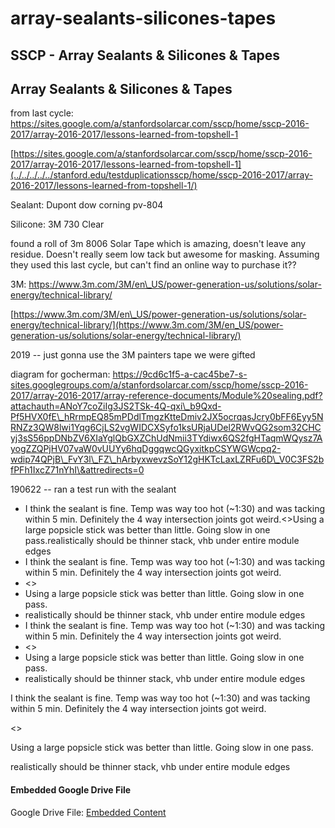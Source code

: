 # array-sealants-silicones-tapes

## SSCP - Array Sealants & Silicones & Tapes

## Array Sealants & Silicones & Tapes

from last cycle: https://sites.google.com/a/stanfordsolarcar.com/sscp/home/sscp-2016-2017/array-2016-2017/lessons-learned-from-topshell-1

[https://sites.google.com/a/stanfordsolarcar.com/sscp/home/sscp-2016-2017/array-2016-2017/lessons-learned-from-topshell-1](../../../../../stanford.edu/testduplicationsscp/home/sscp-2016-2017/array-2016-2017/lessons-learned-from-topshell-1/)

Sealant: Dupont dow corning pv-804

Silicone: 3M 730 Clear

found a roll of 3m 8006 Solar Tape which is amazing, doesn't leave any residue. Doesn't really seem low tack but awesome for masking. Assuming they used this last cycle, but can't find an online way to purchase it??

3M: https://www.3m.com/3M/en\_US/power-generation-us/solutions/solar-energy/technical-library/

[https://www.3m.com/3M/en\_US/power-generation-us/solutions/solar-energy/technical-library/](https://www.3m.com/3M/en_US/power-generation-us/solutions/solar-energy/technical-library/)

2019 -- just gonna use the 3M painters tape we were gifted

diagram for gocherman: https://9cd6c1f5-a-cac45be7-s-sites.googlegroups.com/a/stanfordsolarcar.com/sscp/home/sscp-2016-2017/array-2016-2017/array-reference-documents/Module%20sealing.pdf?attachauth=ANoY7coZiIg3JS2TSk-4Q-qxi\_b9Qxd-Pf5HVX0fE\_hRrmpEQ85mPDdlTmgzKtteDmiv2JX5ocrqasJcry0bFF6Eyy5NRNZz3QW8lwi1Yqg6CjLS2vgWIDCXSyfo1ksURjaUDel2RWvQG2som32CHCyj3sS56ppDNbZV6XIaYglQbGXZChUdNmii3TYdiwx6QS2fgHTaqmWQysz7AyogZZQPjHV07vaW0vUUYy6hqDggqwcQGyxitkpCSYWGWcpq2-wdip74QPjB\_FvY3l\_FZ\_hArbyxwevzSoY12gHKTcLaxLZRFu6D\_V0C3FS2bfPFh1IxcZ71nYhI\&attredirects=0

190622 -- ran a test run with the sealant

* &#x20;I think the sealant is fine. Temp was way too hot (\~1:30) and was tacking within 5 min. Definitely the 4 way intersection joints got weird.<>Using a large popsicle stick was better than little. Going slow in one pass.realistically should be thinner stack, vhb under entire module edges
* &#x20;I think the sealant is fine. Temp was way too hot (\~1:30) and was tacking within 5 min. Definitely the 4 way intersection joints got weird.
* <>
* Using a large popsicle stick was better than little. Going slow in one pass.
* realistically should be thinner stack, vhb under entire module edges
* &#x20;I think the sealant is fine. Temp was way too hot (\~1:30) and was tacking within 5 min. Definitely the 4 way intersection joints got weird.
* <>
* Using a large popsicle stick was better than little. Going slow in one pass.
* realistically should be thinner stack, vhb under entire module edges

&#x20;I think the sealant is fine. Temp was way too hot (\~1:30) and was tacking within 5 min. Definitely the 4 way intersection joints got weird.

<>

Using a large popsicle stick was better than little. Going slow in one pass.

realistically should be thinner stack, vhb under entire module edges

#### Embedded Google Drive File

Google Drive File: [Embedded Content](https://drive.google.com/embeddedfolderview?id=1u5oPGEyqg5xM4jEDa8oiBjyEoDYBHWpZ#list)
